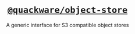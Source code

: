 <h1 align="center">
  <a href="https://github.com/quackware/object-store">
    <code>@quackware/object-store</code>
  </a>
</h1>

<p align="center">A generic interface for S3 compatible object stores</p>
